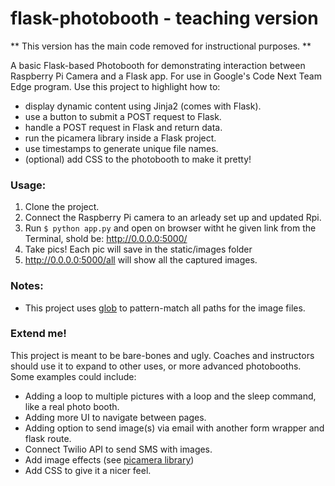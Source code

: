 # flask-photobooth - teaching version
 ** This version has the main code removed for instructional purposes. ** 
 
 A basic Flask-based Photobooth for demonstrating interaction between Raspberry Pi Camera and a Flask app. For use in Google's Code Next Team Edge program. 
 Use this project to highlight how to:
 - display dynamic content using Jinja2 (comes with Flask).
 - use a button to submit a POST request to Flask.
 - handle a POST request in Flask and return data.
 - run the picamera library inside a Flask project.
 - use timestamps to generate unique file names.
 - (optional) add CSS to the photobooth to make it pretty!
 
 
 ### Usage:
 
1. Clone the project.
2. Connect the Raspberry Pi camera to an arleady set up and updated Rpi.
3. Run `$ python app.py` and open on browser witht he given link from the Terminal, shold be: http://0.0.0.0:5000/
4. Take pics! Each pic will save in the static/images folder
5. http://0.0.0.0:5000/all will show all the captured images.

### Notes:
- This project uses [glob](https://docs.python.org/3/library/glob.html) to pattern-match all paths for the image files.

### Extend me!
This project is meant to be bare-bones and ugly. Coaches and instructors should use it to expand to other uses, or more advanced photobooths. Some examples 
could include:
- Adding a loop to multiple pictures with a loop and the sleep command, like a real photo booth.
- Adding more UI to navigate between pages.
- Adding option to send image(s) via email with another form wrapper and flask route.
- Connect Twilio API to send SMS with images.
- Add image effects (see [picamera library](https://picamera.readthedocs.io/en/release-1.13/recipes1.html))
- Add CSS to give it a nicer feel. 


